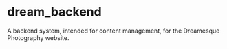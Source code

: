 # dream_backend
A backend system, intended for content management, for the Dreamesque Photography website.
